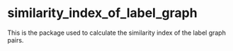 # similarity_index_of_label_graph
This is the package used to calculate the similarity index of the label graph pairs.

